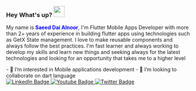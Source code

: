 <h3>
  Hey What's up?
  <img src="https://media.giphy.com/media/hvRJCLFzcasrR4ia7z/giphy.gif" width="30px"/>
</h3>
<p>
  My name is <span style="color:blue;font-weight:bolder">Saeed Dai Alnoor</span>, I'm Flutter Mobile Apps Developer with more than 2+ years of experience in building flutter apps using technologies such as GetX State management. I love to make reusable components and always follow the best practices. I'm fast learner and always working to develop my skills and learn new things and seeking always for the latest technologies and looking for an opportunity that takes me to a higher level
</p>
- 👀 I’m interested in Mobile applications development
- 💞️ I’m looking to collaborate on dart language

<!---
saeed-dai-alnoor/saeed-dai-alnoor is a ✨ special ✨ repository because its `README.md` (this file) appears on your GitHub profile.
You can click the Preview link to take a look at your changes.
--->
<!-- <a href="URL_REDIRECT" target="blank"><img align="center" src="[URL_TO_YOUR_IMAGE" height="100](https://img.shields.io/badge/LinkedIn-blue)" /></a> -->
<div id="badges">
  <a href="your-linkedin-URL">
    <img src="https://img.shields.io/badge/LinkedIn-blue?style=for-the-badge&logo=linkedin&logoColor=white" alt="LinkedIn Badge"/>
  </a>
  <a href="your-youtube-URL">
    <img src="https://img.shields.io/badge/YouTube-red?style=for-the-badge&logo=youtube&logoColor=white" alt="Youtube Badge"/>
  </a>
  <a href="your-twitter-URL">
    <img src="https://img.shields.io/badge/Twitter-blue?style=for-the-badge&logo=twitter&logoColor=white" alt="Twitter Badge"/>
  </a>
</div>
